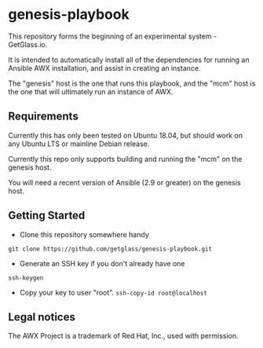 # genesis-playbook
This repository forms the beginning of an experimental system - GetGlass.io.

It is intended to automatically install all of the dependencies for running an Ansible AWX installation, and assist in creating an instance.

The "genesis" host is the one that runs this playbook, and the "mcm" host is the one that will ultimately run an instance of AWX.

## Requirements
Currently this has only been tested on Ubuntu 18.04, but should work on any Ubuntu LTS or mainline Debian release.

Currently this repo only supports building and running the "mcm" on the genesis host.

You will need a recent version of Ansible (2.9 or greater) on the genesis host.

## Getting Started
* Clone this repository somewhere handy

`git clone https://github.com/getglass/genesis-playbook.git`

* Generate an SSH key if you don't already have one

`ssh-keygen`

* Copy your key to user "root".
`ssh-copy-id root@localhost`

## Legal notices
The AWX Project is a trademark of Red Hat, Inc., used with permission.
